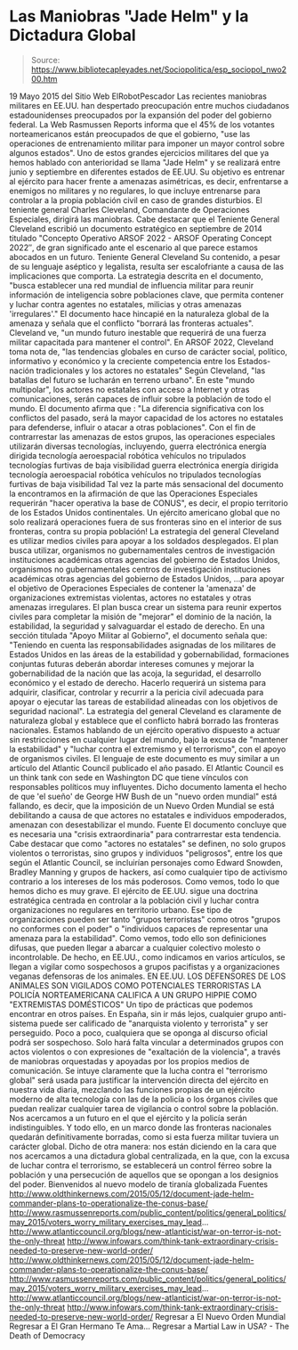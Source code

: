 # Las Maniobras "Jade Helm" y la Dictadura Global

> Source: https://www.bibliotecapleyades.net/Sociopolitica/esp_sociopol_nwo200.htm

19 Mayo 2015
del Sitio Web ElRobotPescador
Las recientes maniobras militares en EE.UU. han despertado preocupación entre muchos ciudadanos estadounidenses preocupados por la expansión del poder del gobierno federal. La Web Rasmussen Reports informa que el 45% de los votantes norteamericanos están preocupados de que el gobierno,
"use las operaciones de entrenamiento militar para imponer un mayor control sobre algunos estados".
Uno de estos grandes ejercicios militares del que ya hemos hablado con anterioridad se llama "Jade Helm" y se realizará entre junio y septiembre en diferentes estados de EE.UU.
Su objetivo es entrenar al ejército para hacer frente a amenazas asimétricas, es decir, enfrentarse a enemigos no militares y no regulares, lo que incluye entrenarse para controlar a la propia población civil en caso de grandes disturbios.
El teniente general Charles Cleveland, Comandante de Operaciones Especiales, dirigirá las maniobras. Cabe destacar que el Teniente General Cleveland escribió un documento estratégico en septiembre de 2014 titulado "Concepto Operativo ARSOF 2022 - ARSOF Operating Concept 2022″, de gran significado ante el escenario al que parece estamos abocados en un futuro.
Teniente General Cleveland
Su contenido, a pesar de su lenguaje aséptico y legalista, resulta ser escalofriante a causa de las implicaciones que comporta. La estrategia descrita en el documento,
"busca establecer una red mundial de influencia militar para reunir información de inteligencia sobre poblaciones clave, que permita contener y luchar contra agentes no estatales, milicias y otras amenazas 'irregulares'."
El documento hace hincapié en la naturaleza global de la amenaza y señala que el conflicto "borrará las fronteras actuales". Cleveland ve,
"un mundo futuro inestable que requerirá de una fuerza militar capacitada para mantener el control".
En ARSOF 2022, Cleveland toma nota de,
"las tendencias globales en curso de carácter social, político, informativo y económico y la creciente competencia entre los Estados-nación tradicionales y los actores no estatales"
Según Cleveland,
"las batallas del futuro se lucharán en terreno urbano".
En este "mundo multipolar", los actores no estatales con acceso a Internet y otras comunicaciones, serán capaces de influir sobre la población de todo el mundo. El documento afirma que :
"La diferencia significativa con los conflictos del pasado, será la mayor capacidad de los actores no estatales para defenderse, influir o atacar a otras poblaciones".
Con el fin de contrarrestar las amenazas de estos grupos, las operaciones especiales utilizarán diversas tecnologías, incluyendo,
guerra electrónica energía dirigida tecnología aeroespacial robótica vehículos no tripulados tecnologías furtivas de baja visibilidad
guerra electrónica
energía dirigida
tecnología aeroespacial
robótica
vehículos no tripulados
tecnologías furtivas de baja visibilidad
Tal vez la parte más sensacional del documento la encontramos en la afirmación de que las Operaciones Especiales requerirán "hacer operativa la base de CONUS", es decir, el propio territorio de los Estados Unidos continentales. Un ejército americano global que no solo realizará operaciones fuera de sus fronteras sino en el interior de sus fronteras, contra su propia población! La estrategia del general Cleveland es utilizar medios civiles para apoyar a los soldados desplegados.
El plan busca utilizar,
organismos no gubernamentales centros de investigación instituciones académicas otras agencias del gobierno de Estados Unidos,
organismos no gubernamentales
centros de investigación
instituciones académicas
otras agencias del gobierno de Estados Unidos,
...para apoyar el objetivo de Operaciones Especiales de contener la 'amenaza' de organizaciones extremistas violentas, actores no estatales y otras amenazas irregulares.
El plan busca crear un sistema para reunir expertos civiles para completar la misión de "mejorar" el dominio de la nación, la estabilidad, la seguridad y salvaguardar el estado de derecho. En una sección titulada "Apoyo Militar al Gobierno", el documento señala que:
"Teniendo en cuenta las responsabilidades asignadas de los militares de Estados Unidos en las áreas de la estabilidad y gobernabilidad, formaciones conjuntas futuras deberán abordar intereses comunes y mejorar la gobernabilidad de la nación que las acoja, la seguridad, el desarrollo económico y el estado de derecho. Hacerlo requerirá un sistema para adquirir, clasificar, controlar y recurrir a la pericia civil adecuada para apoyar o ejecutar las tareas de estabilidad alineadas con los objetivos de seguridad nacional". La estrategia del general Cleveland es claramente de naturaleza global y establece que el conflicto habrá borrado las fronteras nacionales. Estamos hablando de un ejército operativo dispuesto a actuar sin restricciones en cualquier lugar del mundo, bajo la excusa de "mantener la estabilidad" y "luchar contra el extremismo y el terrorismo", con el apoyo de organismos civiles.
El lenguaje de este documento es muy similar a un artículo del Atlantic Council publicado el año pasado. El Atlantic Council es un think tank con sede en Washington DC que tiene vínculos con responsables políticos muy influyentes.
Dicho documento lamenta el hecho de que 'el sueño' de George HW Bush de un "nuevo orden mundial" está fallando, es decir, que la imposición de un Nuevo Orden Mundial se está debilitando a causa de que actores no estatales e individuos empoderados, amenazan con desestabilizar el mundo.
Fuente
El documento concluye que es necesaria una "crisis extraordinaria" para contrarrestar esta tendencia. Cabe destacar que como "actores no estatales" se definen, no solo grupos violentos o terroristas, sino grupos y individuos "peligrosos", entre los que según el Atlantic Council, se incluirían personajes como Edward Snowden, Bradley Manning y grupos de hackers, así como cualquier tipo de activismo contrario a los intereses de los más poderosos.
Como vemos, todo lo que hemos dicho es muy grave. El ejército de EE.UU. sigue una doctrina estratégica centrada en controlar a la población civil y luchar contra organizaciones no regulares en territorio urbano. Ese tipo de organizaciones pueden ser tanto "grupos terroristas" como otros "grupos no conformes con el poder" o "individuos capaces de representar una amenaza para la estabilidad". Como vemos, todo ello son definiciones difusas, que pueden llegar a abarcar a cualquier colectivo molesto o incontrolable. De hecho, en EE.UU., como indicamos en varios artículos, se llegan a vigilar como sospechosos a grupos pacifistas y a organizaciones veganas defensoras de los animales.
EN EE.UU. LOS DEFENSORES DE LOS ANIMALES
SON VIGILADOS COMO POTENCIALES TERRORISTAS
LA POLICÍA NORTEAMERICANA
CALIFICA A UN GRUPO HIPPIE COMO "EXTREMISTAS DOMÉSTICOS"
Un tipo de prácticas que podemos encontrar en otros países. En España, sin ir más lejos, cualquier grupo anti-sistema puede ser calificado de "anarquista violento y terrorista" y ser perseguido.
Poco a poco, cualquiera que se oponga al discurso oficial podrá ser sospechoso. Solo hará falta vincular a determinados grupos con actos violentos o con expresiones de "exaltación de la violencia", a través de maniobras orquestadas y apoyadas por los propios medios de comunicación. Se intuye claramente que la lucha contra el "terrorismo global" será usada para justificar la intervención directa del ejército en nuestra vida diaria, mezclando las funciones propias de un ejército moderno de alta tecnología con las de la policía o los órganos civiles que puedan realizar cualquier tarea de vigilancia o control sobre la población. Nos acercamos a un futuro en el que el ejército y la policía serán indistinguibles.
Y todo ello, en un marco donde las fronteras nacionales quedarán definitivamente borradas, como si esta fuerza militar tuviera un carácter global. Dicho de otra manera: nos están diciendo en la cara que nos acercamos a una dictadura global centralizada, en la que, con la excusa de luchar contra el terrorismo, se establecerá un control férreo sobre la población y una persecución de aquellos que se opongan a los designios del poder. Bienvenidos al nuevo modelo de tiranía globalizada
Fuentes
http://www.oldthinkernews.com/2015/05/12/document-jade-helm-commander-plans-to-operationalize-the-conus-base/ http://www.rasmussenreports.com/public_content/politics/general_politics/may_2015/voters_worry_military_exercises_may_lead... http://www.atlanticcouncil.org/blogs/new-atlanticist/war-on-terror-is-not-the-only-threat http://www.infowars.com/think-tank-extraordinary-crisis-needed-to-preserve-new-world-order/
http://www.oldthinkernews.com/2015/05/12/document-jade-helm-commander-plans-to-operationalize-the-conus-base/
http://www.rasmussenreports.com/public_content/politics/general_politics/may_2015/voters_worry_military_exercises_may_lead...
http://www.atlanticcouncil.org/blogs/new-atlanticist/war-on-terror-is-not-the-only-threat
http://www.infowars.com/think-tank-extraordinary-crisis-needed-to-preserve-new-world-order/
Regresar a El Nuevo Orden Mundial
Regresar a El Gran Hermano Te Ama...
Regresar a Martial Law in USA? - The Death of Democracy
